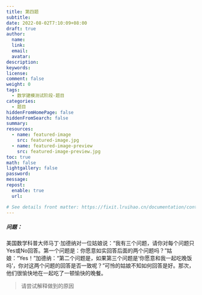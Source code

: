```yaml
---
title: 第四题
subtitle:
date: 2022-08-02T7:10:09+08:00
draft: true
author:
  name:
  link:
  email:
  avatar:
description:
keywords:
license:
comment: false
weight: 0
tags:
  - 数学建模测试阶段-题目
categories:
  - 题目
hiddenFromHomePage: false
hiddenFromSearch: false
summary:
resources:
  - name: featured-image
    src: featured-image.jpg
  - name: featured-image-preview
    src: featured-image-preview.jpg
toc: true
math: false
lightgallery: false
password:
message:
repost:
  enable: true
  url:

# See details front matter: https://fixit.lruihao.cn/documentation/content-management/introduction/#front-matter
---
```

##### 问题：

美国数学科普大师马丁·加德纳对一位姑娘说：“我有三个问题，请你对每个问题只Yes或No回答。第一个问题是：你愿意如实回答后面的两个问题吗？”姑娘：“Yes！”加德纳：“第二个问题是，如果第三个问题是‘你愿意和我一起吃晚饭吗’，你对这两个问题的回答是否一致呢？”可怜的姑娘不知如何回答是好。那次，他们很愉快地在一起吃了一顿愉快的晚餐。
> 请尝试解释做到的原因

<!--more-->
